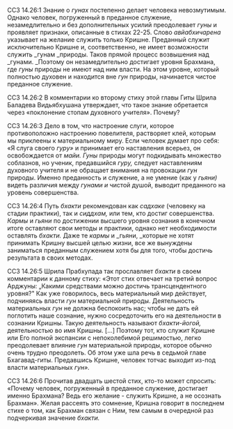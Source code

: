 ССЗ 14.26:1	Знание о _гунах_ постепенно делает человека невозмутимым. Однако человек, погруженный в преданное служение, незамедлительно и без дополнительных усилий преодолевает _гуны_ и проявляет признаки, описанные в стихах 22-25. Слово _авйабхичарена_ указывает на желание служить только Кришне. Преданный служит исключительно Кришне и, соответственно, не имеет возможности служить _гунам _природы. Таков прямой процесс возвышения над _гунами. _Поэтому он незамедлительно достигает уровня Брахмана, где _гуны_ природы не имеют над ним власти. На этом уровне, который полностью духовен и находится вне _гун_ природы, начинается чистое преданное служение.

ССЗ 14.26:2	В комментарии ко второму стиху этой главы Гиты Шрила Баладева Видьябхушана утверждает, что такое знание обретается через «поклонение стопам духовного учителя». Почему?

ССЗ 14.26:3	Дело в том, что настроение слуги, которое противоположно настроению повелителя, растворяет клей, которым мы приклеены к материальному миру. Если человек думает про себя: «Я слуга своего _гуру»_ и принимает его наставления всерьез, он освобождается от _майи. Гуны_ природы могут подкидывать множество соблазнов, но ученик, предавшийся _гуру,_ следует наставлениям духовного учителя и не обращает внимания на провокации _гун_ природы. Именно преданность и служение, а не умение (как у _гьяни)_ видеть различия между _гунами и_ чистой душой, выводит преданного на уровень совершенства.

ССЗ 14.26:4	Путь _бхакти_ рекомендован как _садхаке_ (человеку на стадии практики), так и _сиддхам,_ или тем, кто достиг совершенства. _Кармы_ и _гьяни_ по достижении высшего уровня сознания в конечном итоге оставляют свои методы и практики, однако нет необходимости оставлять _бхакти._ Даже те _кармы_ и _гьяни, _которые не хотят принимать Кришну высшей целью жизни, все же вынуждены заниматься преданным служением хотя бы для того, чтобы достичь результата в своих методах.

ССЗ 14.26:5	Шрила Прабхупада так прославляет _бхакти_ в своем комментарии к данному стиху: «Этот стих отвечает на третий вопрос Арджуны: „Какими средствами можно достичь трансцендентного уровня?" Как уже говорилось, весь материальный мир действует, подчиняясь власти _гун_ материальной природы. Деятельность материальных _гун_ не должна беспокоить нас; чтобы не дать ей поглотить наше сознание, нужно сосредоточить его на деятельности в сознании Кришны. Такую деятельность называют _бхакти-йогой,_ деятельностью во имя Кришны. [...] Поэтому тот, кто служит Кришне или Его полной экспансии с непоколебимой решимостью, легко преодолевает влияние _гун_ материальной природы, которое обычно очень трудно преодолеть. Об этом уже шла речь в седьмой главе Бхагавад-гиты. Предавшись Кришне, человек тотчас выходит из-под власти материальных _гун»._

ССЗ 14.26:6	Прочитав двадцать шестой стих, кто-то может спросить: «Почему человек, погруженный в преданное служение, достигает именно Брахмана? Ведь его желание - служить Кришне, а не осознать Брахман». Желая рассеять это сомнение, Кришна говорит в последнем стихе о том, как Брахман связан с Ним, тем самым в очередной раз подчеркивая значение _бхакти._